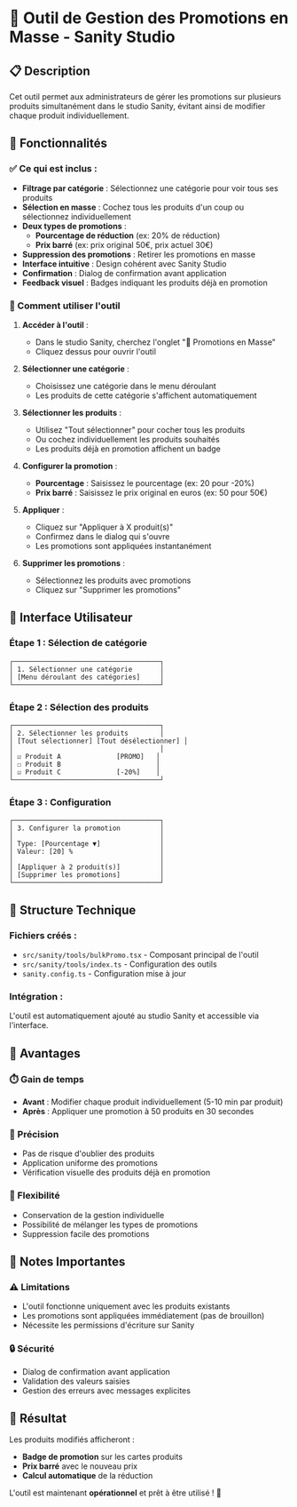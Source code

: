 # 🎯 Outil de Gestion des Promotions en Masse - Sanity Studio

## 📋 Description

Cet outil permet aux administrateurs de gérer les promotions sur plusieurs produits simultanément dans le studio Sanity, évitant ainsi de modifier chaque produit individuellement.

## 🚀 Fonctionnalités

### ✅ Ce qui est inclus :

- **Filtrage par catégorie** : Sélectionnez une catégorie pour voir tous ses produits
- **Sélection en masse** : Cochez tous les produits d'un coup ou sélectionnez individuellement
- **Deux types de promotions** :
  - **Pourcentage de réduction** (ex: 20% de réduction)
  - **Prix barré** (ex: prix original 50€, prix actuel 30€)
- **Suppression des promotions** : Retirer les promotions en masse
- **Interface intuitive** : Design cohérent avec Sanity Studio
- **Confirmation** : Dialog de confirmation avant application
- **Feedback visuel** : Badges indiquant les produits déjà en promotion

### 🔧 Comment utiliser l'outil

1. **Accéder à l'outil** :
   - Dans le studio Sanity, cherchez l'onglet "🎯 Promotions en Masse"
   - Cliquez dessus pour ouvrir l'outil

2. **Sélectionner une catégorie** :
   - Choisissez une catégorie dans le menu déroulant
   - Les produits de cette catégorie s'affichent automatiquement

3. **Sélectionner les produits** :
   - Utilisez "Tout sélectionner" pour cocher tous les produits
   - Ou cochez individuellement les produits souhaités
   - Les produits déjà en promotion affichent un badge

4. **Configurer la promotion** :
   - **Pourcentage** : Saisissez le pourcentage (ex: 20 pour -20%)
   - **Prix barré** : Saisissez le prix original en euros (ex: 50 pour 50€)

5. **Appliquer** :
   - Cliquez sur "Appliquer à X produit(s)"
   - Confirmez dans le dialog qui s'ouvre
   - Les promotions sont appliquées instantanément

6. **Supprimer les promotions** :
   - Sélectionnez les produits avec promotions
   - Cliquez sur "Supprimer les promotions"

## 🎨 Interface Utilisateur

### Étape 1 : Sélection de catégorie

```
┌─────────────────────────────────────┐
│ 1. Sélectionner une catégorie       │
│ [Menu déroulant des catégories]     │
└─────────────────────────────────────┘
```

### Étape 2 : Sélection des produits

```
┌─────────────────────────────────────┐
│ 2. Sélectionner les produits        │
│ [Tout sélectionner] [Tout désélectionner] │
│                                     │
│ ☑ Produit A              [PROMO]   │
│ ☐ Produit B                        │
│ ☑ Produit C              [-20%]    │
└─────────────────────────────────────┘
```

### Étape 3 : Configuration

```
┌─────────────────────────────────────┐
│ 3. Configurer la promotion          │
│                                     │
│ Type: [Pourcentage ▼]               │
│ Valeur: [20] %                      │
│                                     │
│ [Appliquer à 2 produit(s)]          │
│ [Supprimer les promotions]          │
└─────────────────────────────────────┘
```

## 🔧 Structure Technique

### Fichiers créés :

- `src/sanity/tools/bulkPromo.tsx` - Composant principal de l'outil
- `src/sanity/tools/index.ts` - Configuration des outils
- `sanity.config.ts` - Configuration mise à jour

### Intégration :

L'outil est automatiquement ajouté au studio Sanity et accessible via l'interface.

## 🎯 Avantages

### ⏱️ Gain de temps

- **Avant** : Modifier chaque produit individuellement (5-10 min par produit)
- **Après** : Appliquer une promotion à 50 produits en 30 secondes

### 🎯 Précision

- Pas de risque d'oublier des produits
- Application uniforme des promotions
- Vérification visuelle des produits déjà en promotion

### 🔄 Flexibilité

- Conservation de la gestion individuelle
- Possibilité de mélanger les types de promotions
- Suppression facile des promotions

## 🚨 Notes Importantes

### ⚠️ Limitations

- L'outil fonctionne uniquement avec les produits existants
- Les promotions sont appliquées immédiatement (pas de brouillon)
- Nécessite les permissions d'écriture sur Sanity

### 🔒 Sécurité

- Dialog de confirmation avant application
- Validation des valeurs saisies
- Gestion des erreurs avec messages explicites

## 🎉 Résultat

Les produits modifiés afficheront :

- **Badge de promotion** sur les cartes produits
- **Prix barré** avec le nouveau prix
- **Calcul automatique** de la réduction

L'outil est maintenant **opérationnel** et prêt à être utilisé ! 🚀
